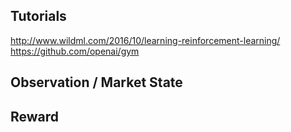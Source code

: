 ## Tutorials
http://www.wildml.com/2016/10/learning-reinforcement-learning/
https://github.com/openai/gym

## Observation / Market State


## Reward
